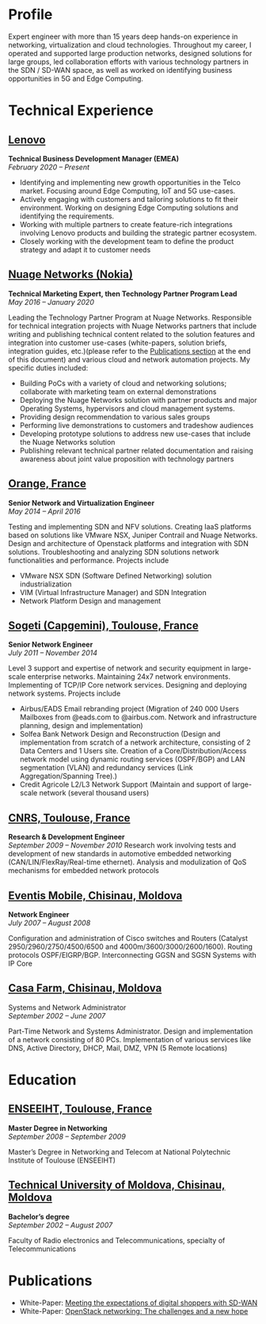 # Profile

Expert engineer with more than 15 years deep hands-on experience in networking, virtualization and cloud technologies. Throughout my career, I operated and supported large production networks, designed solutions for large groups, led collaboration efforts with various technology partners in the SDN / SD-WAN space, as well as worked on identifying business opportunities in 5G and Edge Computing.

# Technical Experience

## <ins> Lenovo </ins>
**Technical Business Development Manager (EMEA)**<br>
_February 2020 – Present_

- Identifying and implementing new growth opportunities in the Telco market. Focusing around Edge Computing, IoT and 5G use-cases. 
- Actively engaging with customers and tailoring solutions to fit their environment. Working on designing Edge Computing solutions and identifying the requirements. 
- Working with multiple partners to create feature-rich integrations involving Lenovo products and building the strategic partner ecosystem. 
- Closely working with the development team to define the product strategy and adapt it to customer needs


## <ins> Nuage Networks (Nokia) </ins>
**Technical Marketing Expert, then Technology Partner Program Lead**<br>
_May 2016 – January 2020_

Leading the Technology Partner Program at Nuage Networks. Responsible for technical integration projects with Nuage Networks partners that include writing and publishing technical content related to the solution features and integration into customer use-cases (white-papers, solution briefs, integration guides, etc.)(please refer to the [Publications section](#Publications) at the end of this document) and various cloud and network automation projects. My specific duties included:
- Building PoCs with a variety of cloud and networking solutions; collaborate with marketing team on external demonstrations
- Deploying the Nuage Networks solution with partner products and major Operating Systems, hypervisors and cloud management systems.
- Providing design recommendation to various sales groups
- Performing live demonstrations to customers and tradeshow audiences
- Developing prototype solutions to address new use-cases that include the Nuage Networks solution
- Publishing relevant technical partner related documentation and raising awareness about joint value proposition with technology partners


## <ins> Orange, France </ins> 
**Senior Network and Virtualization Engineer**<br>
_May 2014 – April 2016_

Testing and implementing SDN and NFV solutions. Creating IaaS platforms based on solutions like VMware NSX, Juniper Contrail and Nuage Networks. Design and architecture of Openstack platforms and integration with SDN solutions. Troubleshooting and analyzing SDN solutions network functionalities and performance. Projects include
- VMware NSX SDN (Software Defined Networking) solution industrialization
- VIM (Virtual Infrastructure Manager) and SDN Integration
- Network Platform Design and management


## <ins> Sogeti (Capgemini), Toulouse, France </ins>
**Senior Network Engineer**<br>
_July 2011 – November 2014_

Level 3 support and expertise of network and security equipment in large-scale enterprise networks. Maintaining 24x7 network environments. Implementing of TCP/IP Core network services. Designing and deploying network systems. Projects include
- Airbus/EADS Email rebranding project (Migration of 240 000 Users Mailboxes from @eads.com to @airbus.com. Network and infrastructure planning, design and implementation)
- Solfea Bank Network Design and Reconstruction (Design and implementation from scratch of a network architecture, consisting of 2 Data Centers and 1 Users site. Creation of a Core/Distribution/Access network model using dynamic routing services (OSPF/BGP) and LAN segmentation (VLAN) and redundancy services (Link Aggregation/Spanning Tree).)
- Credit Agricole L2/L3 Network Support (Maintain and support of large-scale network (several thousand users)

## <ins> CNRS, Toulouse, France <ins>
**Research & Development Engineer** <br>
_September 2009 – November 2010_
Research work involving tests and development of new standards in automotive embedded networking (CAN/LIN/FlexRay/Real-time ethernet). Analysis and modulization of QoS mechanisms for embedded network protocols

## <ins> Eventis Mobile, Chisinau, Moldova </ins>
**Network Engineer** <br>
_July 2007 – August 2008_

Configuration and administration of Cisco switches and Routers (Catalyst 2950/2960/2750/4500/6500 and 4000m/3600/3000/2600/1600). Routing protocols OSPF/EIGRP/BGP. Interconnecting GGSN and SGSN Systems with IP Core

## <ins> Casa Farm, Chisinau, Moldova </ins>
Systems and Network Administrator <br>
_September 2002 – June 2007_

Part-Time Network and Systems Administrator. Design and implementation of a network consisting of 80 PCs. Implementation of various services like DNS, Active Directory, DHCP, Mail, DMZ, VPN (5 Remote locations)



# Education
## <ins> ENSEEIHT, Toulouse, France </ins>
**Master Degree in Networking** <br> 
_September 2008 – September 2009_

Master’s Degree in Networking and Telecom at National Polytechnic Institute of Toulouse (ENSEEIHT)


## <ins> Technical University of Moldova, Chisinau, Moldova </ins>
**Bachelor’s degree** <br>
_September 2002 – August 2007_

Faculty of Radio electronics and Telecommunications, specialty of Telecommunications 


# Publications
- White-Paper: [Meeting the expectations of digital shoppers with SD-WAN](https://github.com/alexnastas/resume/raw/gh-pages/publications/Nokia_Nuage_Networks_Transforming_Retail_Networks_w_SD-WAN_White_Paper_EN.pdf)
- White-Paper: [OpenStack networking: The challenges and a new hope](https://github.com/alexnastas/resume/raw/gh-pages/publications/Nokia_Nuage_Networks_OpenStack_Networking_White_Paper_EN.pdf)
